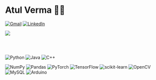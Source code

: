 # Atul Verma :technologist:

[![Gmail](https://img.shields.io/badge/-Gmail-red?style=social&logo=gmail&link=mailto:atul18027@iiitd.ac.in)](mailto:atul18027@iiitd.ac.in)
[![LinkedIn](https://img.shields.io/badge/-LinkedIn-blue?style=social&logo=linkedin&link=https://www.linkedin.com/in/atul-verma-15a8851a6/)](https://www.linkedin.com/in/atul-verma-15a8851a6/)

<a href="https://github.com/atulv07/github-readme-stats">
  <img align="center" src="https://github-readme-stats.vercel.app/api?username=atulv07&show_icons=true&theme=dark&hide=stars&include_all_commits=true" />
</a>

<br></br>
<!-- [![trophy](https://github-profile-trophy.vercel.app/?username=atulv07&theme=onestar&column=4&margin-w=15&margin-h=15)](https://github.com/ryo-ma/github-profile-trophy) -->

![Python](https://img.shields.io/badge/python-3670A0?style=for-the-badge&logo=python&logoColor=ffdd54)
![Java](https://img.shields.io/badge/java-%23ED8B00.svg?style=for-the-badge&logo=java&logoColor=white)
![C++](https://img.shields.io/badge/c++-%2300599C.svg?style=for-the-badge&logo=c%2B%2B&logoColor=white)

![NumPy](https://img.shields.io/badge/numpy-%23013243.svg?style=for-the-badge&logo=numpy&logoColor=white)
![Pandas](https://img.shields.io/badge/pandas-%23150458.svg?style=for-the-badge&logo=pandas&logoColor=white)
![PyTorch](https://img.shields.io/badge/PyTorch-%23EE4C2C.svg?style=for-the-badge&logo=PyTorch&logoColor=white)
![TensorFlow](https://img.shields.io/badge/TensorFlow-%23FF6F00.svg?style=for-the-badge&logo=TensorFlow&logoColor=white)
![scikit-learn](https://img.shields.io/badge/scikit--learn-%23F7931E.svg?style=for-the-badge&logo=scikit-learn&logoColor=white)
![OpenCV](https://img.shields.io/badge/opencv-%23white.svg?style=for-the-badge&logo=opencv&logoColor=white)
![MySQL](https://img.shields.io/badge/mysql-%2300f.svg?style=for-the-badge&logo=mysql&logoColor=white)
![Arduino](https://img.shields.io/badge/-Arduino-00979D?style=for-the-badge&logo=Arduino&logoColor=white)
